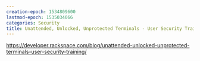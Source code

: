 ```yaml
---
creation-epoch: 1534809600
lastmod-epoch: 1535034066
categories: Security
title: Unattended, Unlocked, Unprotected Terminals - User Security Training with USB Rubber Ducky
---
```


<a href="https://developer.rackspace.com/blog/unattended-unlocked-unprotected-terminals-user-security-training/">https://developer.rackspace.com/blog/unattended-unlocked-unprotected-terminals-user-security-training/</a>
